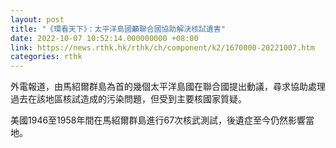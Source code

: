 ```yaml
---
layout: post
title: "《環看天下》：太平洋島國籲聯合國協助解決核試遺害"
date: 2022-10-07 10:52:14.000000000 +08:00
link: https://news.rthk.hk/rthk/ch/component/k2/1670000-20221007.htm
categories: rthk
---
```


外電報道，由馬紹爾群島為首的幾個太平洋島國在聯合國提出動議，尋求協助處理過去在該地區核試造成的污染問題，但受到主要核國家質疑。

美國1946至1958年間在馬紹爾群島進行67次核武測試，後遺症至今仍然影響當地。
